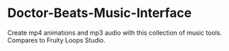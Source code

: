 # Doctor-Beats-Music-Interface
Create mp4 animations and mp3 audio with this collection of music tools.  Compares to Fruity Loops Studio.
